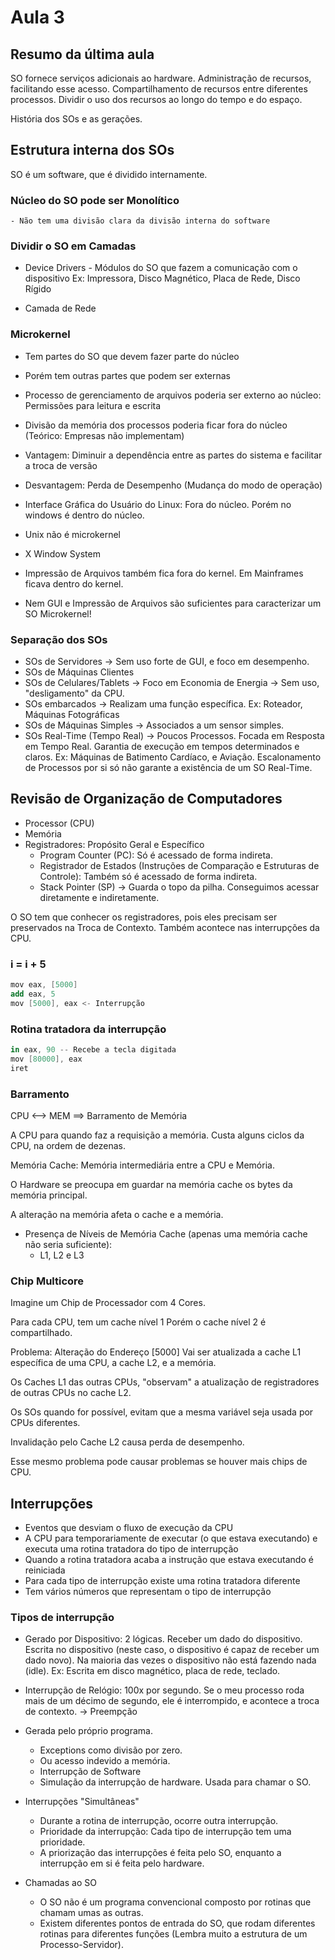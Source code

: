 # Aula 3

## Resumo da última aula
SO fornece serviços adicionais ao hardware.
Administração de recursos, facilitando esse acesso.
Compartilhamento de recursos entre diferentes processos.
Dividir o uso dos recursos ao longo do tempo e do espaço.

História dos SOs e as gerações.

## Estrutura interna dos SOs

SO é um software, que é dividido internamente.

### Núcleo do SO pode ser Monolítico

    - Não tem uma divisão clara da divisão interna do software

### Dividir o SO em Camadas

   - Device Drivers - Módulos do SO que fazem a comunicação com o dispositivo
    Ex: Impressora, Disco Magnético, Placa de Rede, Disco Rígido

   - Camada de Rede 
    
### Microkernel
   - Tem partes do SO que devem fazer parte do núcleo
   - Porém tem outras partes que podem ser externas    
   - Processo de gerenciamento de arquivos poderia ser externo ao núcleo: Permissões
   para leitura e escrita
   - Divisão da memória dos processos poderia ficar fora do núcleo (Teórico: Empresas não implementam)
   - Vantagem: Diminuir a dependência entre as partes do sistema e facilitar a troca de versão
   - Desvantagem: Perda de Desempenho (Mudança do modo de operação)
   
   - Interface Gráfica do Usuário do Linux: Fora do núcleo. Porém no windows é dentro do núcleo.
   - Unix não é microkernel
   - X Window System

   - Impressão de Arquivos também fica fora do kernel. Em Mainframes ficava dentro do kernel.
       
   - Nem GUI e Impressão de Arquivos são suficientes para caracterizar um SO Microkernel!

### Separação dos SOs 
   - SOs de Servidores -> Sem uso forte de GUI, e foco em desempenho.
   - SOs de Máquinas Clientes
   - SOs de Celulares/Tablets -> Foco em Economia de Energia -> Sem uso, "desligamento" da CPU.
   - SOs embarcados -> Realizam uma função específica. Ex: Roteador, Máquinas Fotográficas
   - SOs de Máquinas Simples -> Associados a um sensor simples.
   - SOs Real-Time (Tempo Real) -> Poucos Processos. Focada em Resposta em Tempo Real. 
   Garantia de execução em tempos determinados e claros. Ex: Máquinas de Batimento Cardíaco, e Aviação. 
   Escalonamento de Processos por si só não garante a existência de um SO Real-Time.

## Revisão de Organização de Computadores
   - Processor (CPU)        
   - Memória 
   - Registradores: Propósito Geral e Específico
      - Program Counter (PC): Só é acessado de forma indireta.
      - Registrador de Estados (Instruções de Comparação e Estruturas de Controle): Também só é acessado
       de forma indireta.
      - Stack Pointer (SP) -> Guarda o topo da pilha. Conseguimos acessar diretamente e indiretamente.

O SO tem que conhecer os registradores, pois eles precisam ser preservados na Troca de Contexto.
Também acontece nas interrupções da CPU.

### i = i + 5

```as
mov eax, [5000]
add eax, 5
mov [5000], eax <- Interrupção
```

### Rotina tratadora da interrupção 

```as
in eax, 90 -- Recebe a tecla digitada
mov [80000], eax
iret
```

### Barramento

CPU <--> MEM ==> Barramento de Memória

A CPU para quando faz a requisição a memória.
Custa alguns ciclos da CPU, na ordem de dezenas.

Memória Cache: Memória intermediária entre a CPU e Memória.

O Hardware se preocupa em guardar na memória cache os bytes da memória principal.

A alteração na memória afeta o cache e a memória.

- Presença de Níveis de Memória Cache (apenas uma memória cache não seria suficiente):
    - L1, L2 e L3

### Chip Multicore

Imagine um Chip de Processador com 4 Cores.

Para cada CPU, tem um cache nível 1
Porém o cache nível 2 é compartilhado.

Problema: Alteração do Endereço [5000]
Vai ser atualizada a cache L1 específica de uma CPU, a cache L2, e a memória.

Os Caches L1 das outras CPUs, "observam" a atualização de registradores de outras CPUs no cache L2.

Os SOs quando for possível, evitam que a mesma variável seja usada por CPUs diferentes.

Invalidação pelo Cache L2 causa perda de desempenho.

Esse mesmo problema pode causar problemas se houver mais chips de CPU.

## Interrupções
   - Eventos que desviam o fluxo de execução da CPU
   - A CPU para temporariamente de executar (o que estava executando)
   e executa uma rotina tratadora do tipo de interrupção
   - Quando a rotina tratadora acaba a instrução que estava executando é reiniciada
   - Para cada tipo de interrupção existe uma rotina tratadora diferente
   - Tem vários números que representam o tipo de interrupção

### Tipos de interrupção
   - Gerado por Dispositivo: 2 lógicas. Receber um dado do dispositivo. Escrita no dispositivo (neste caso, 
   o dispositivo é capaz de receber um dado novo). Na maioria das vezes o dispositivo não está
   fazendo nada (idle). Ex: Escrita em disco magnético, placa de rede, teclado.
   
   - Interrupção de Relógio: 100x por segundo. Se o meu processo roda mais de um décimo de segundo, 
   ele é interrompido, e acontece a troca de contexto. -> Preempção

   - Gerada pelo próprio programa. 
       - Exceptions como divisão por zero. 
       - Ou acesso indevido a memória.
       - Interrupção de Software
        - Simulação da interrupção de hardware. Usada para chamar o SO.


   - Interrupções "Simultâneas"
       - Durante a rotina de interrupção, ocorre outra interrupção.
       - Prioridade da interrupção: Cada tipo de interrupção 
       tem uma prioridade.
       - A priorização das interrupções é feita pelo SO, enquanto a interrupção em si é 
       feita pelo hardware.

   - Chamadas ao SO
       - O SO não é um programa convencional composto por rotinas que chamam umas as outras.
       - Existem diferentes pontos de entrada do SO, que rodam diferentes rotinas para diferentes funções
       (Lembra muito a estrutura de um Processo-Servidor).
